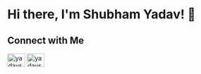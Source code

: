 
# Hi there, I'm Shubham Yadav! 👋



## Connect with Me
<p align="left">
<a href="https://linkedin.com/in/yadavshubham01" target="blank"><img align="center" src="https://cdn.jsdelivr.net/npm/simple-icons@3.0.1/icons/linkedin.svg" alt="yadavshubham01" height="30" width="40" /></a>
<a href="https://github.com/yadavshubham01" target="blank"><img align="center" src="https://cdn.jsdelivr.net/npm/simple-icons@3.0.1/icons/github.svg" alt="yadavshubham01" height="30" width="40" /></a>
</p>
